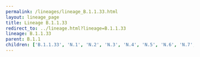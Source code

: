 ```yaml
---
permalink: /lineages/lineage_B.1.1.33.html
layout: lineage_page
title: Lineage B.1.1.33
redirect_to: ../lineage.html?lineage=B.1.1.33
lineage: B.1.1.33
parent: B.1.1
children: ['B.1.1.33', 'N.1', 'N.2', 'N.3', 'N.4', 'N.5', 'N.6', 'N.7', 'N.8', 'N.9', 'N.10']
---
```

